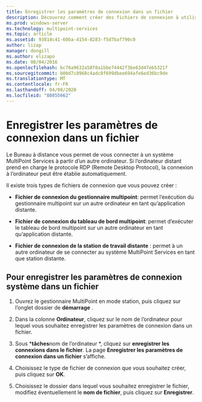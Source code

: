 ```yaml
---
title: Enregistrer les paramètres de connexion dans un fichier
description: Découvrez comment créer des fichiers de connexion à utiliser pour vous connecter d’un ordinateur à un autre dans MultiPoint services
ms.prod: windows-server
ms.technology: multipoint-services
ms.topic: article
ms.assetid: 93814c41-60ba-4154-8283-f5d7baf790c0
author: lizap
manager: dongill
ms.author: elizapo
ms.date: 08/04/2016
ms.openlocfilehash: bc76a9632a58f8a1bbe74442f3be63d47eb5321f
ms.sourcegitcommit: b00d7c8968c4adc8f699dbee694afe6ed36bc9de
ms.translationtype: MT
ms.contentlocale: fr-FR
ms.lasthandoff: 04/08/2020
ms.locfileid: "80855662"
---
```

# <a name="save-connection-settings-to-file"></a>Enregistrer les paramètres de connexion dans un fichier
Le Bureau à distance vous permet de vous connecter à un système MultiPoint Services à partir d’un autre ordinateur. Si l’ordinateur distant prend en charge le protocole RDP (Remote Desktop Protocol), la connexion à l’ordinateur peut être établie automatiquement.  
  
Il existe trois types de fichiers de connexion que vous pouvez créer :  
  
- **Fichier de connexion du gestionnaire multipoint**: permet l’exécution du gestionnaire multipoint sur un autre ordinateur en tant qu’application distante.  
  
- **Fichier de connexion du tableau de bord multipoint**: permet d’exécuter le tableau de bord multipoint sur un autre ordinateur en tant qu’application distante.  
  
- **Fichier de connexion de la station de travail distante** : permet à un autre ordinateur de se connecter au système MultiPoint Services en tant que station distante.  
  
## <a name="to-save-system-connection-settings-to-a-file"></a>Pour enregistrer les paramètres de connexion système dans un fichier  
  
1.  Ouvrez le gestionnaire MultiPoint en mode station, puis cliquez sur l’onglet dossier de **démarrage** .  
  
2.  Dans la colonne **Ordinateur**, cliquez sur le nom de l’ordinateur pour lequel vous souhaitez enregistrer les paramètres de connexion dans un fichier.  
  
3.  Sous ***tâches**nom de l’ordinateur *, cliquez sur **enregistrer les connexions dans le fichier**. La page **Enregistrer les paramètres de connexion dans un fichier** s’affiche.  
  
4.  Choisissez le type de fichier de connexion que vous souhaitez créer, puis cliquez sur **OK**.  
  
5.  Choisissez le dossier dans lequel vous souhaitez enregistrer le fichier, modifiez éventuellement le **nom de fichier**, puis cliquez sur **Enregistrer**.